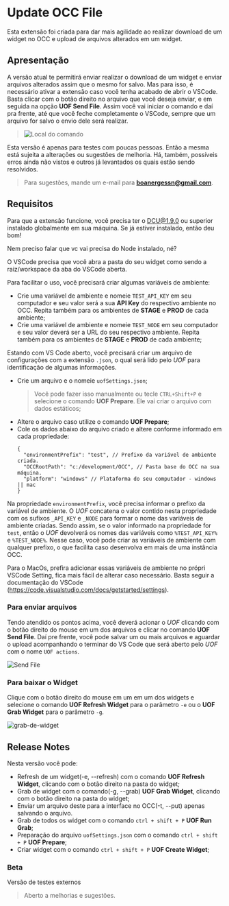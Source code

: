 # Update OCC File

Esta extensão foi criada para dar mais agilidade ao realizar download de um widget no OCC e upload de arquivos alterados em um widget.

## Apresentação

A versão atual te permitirá enviar realizar o download de um widget e enviar arquivos alterados assim que o mesmo for salvo. Mas para isso, é necessário ativar a extensão caso você tenha acabado de abrir o VSCode. Basta clicar com o botão direito no arquivo que você deseja enviar, e em seguida na opção **UOF Send File**. Assim você vai iniciar o comando e daí pra frente, até que você feche completamente o VSCode, sempre que um arquivo for salvo o envio dele será realizar.
> ![Local do comando](https://user-images.githubusercontent.com/22202005/91325262-5a58c100-e799-11ea-8d68-b1a9607c9b81.png)

Esta versão é apenas para testes com poucas pessoas. Então a mesma está sujeita a alterações ou sugestões de melhoria.
Há, também, possíveis erros ainda não vistos e outros já levantados os quais estão sendo resolvidos.

> Para sugestões, mande um e-mail para **boanergessn@gmail.com**.

## Requisitos

Para que a extensão funcione, você precisa ter o DCU@1.9.0 ou superior instalado globalmente em sua máquina. Se já estiver instalado, então deu bom!

Nem preciso falar que vc vai precisa do Node instalado, né?

O VSCode precisa que você abra a pasta do seu widget como sendo a raiz/workspace da aba do VSCode aberta.

Para facilitar o uso, você precisará criar algumas variáveis de ambiente:

- Crie uma variável de ambiente e nomeie `TEST_API_KEY` em seu computador e seu valor será a sua **API Key** do respectivo ambiente no OCC. Repita também para os ambientes de **STAGE** e **PROD** de cada ambiente;
- Crie uma variável de ambiente e nomeie `TEST_NODE` em seu computador e seu valor deverá ser a URL do seu respectivo ambiente. Repita também para os ambientes de **STAGE** e **PROD** de cada ambiente;

Estando com VS Code aberto, você precisará criar um arquivo de configurações com a extensão `.json`, o qual será lido pelo _UOF_ para identificação de algumas informações.

- Crie um arquivo e o nomeie `uofSettings.json`; 
  >Você pode fazer isso manualmente ou tecle `CTRL+Shift+P` e selecione o comando **UOF Prepare**. Ele vai criar o arquivo com dados estáticos;
- Altere o arquivo caso utilize o comando **UOF Prepare**;
- Cole os dados abaixo do arquivo criado e altere conforme informado em cada propriedade:
  ```
  {
    "environmentPrefix": "test", // Prefixo da variável de ambiente criada.
    "OCCRootPath": "c:/development/OCC", // Pasta base do OCC na sua máquina.
    "platform": "windows" // Plataforma do seu computador - windows || mac
  }
  ```
Na propriedade `environmentPrefix`, você precisa informar o prefixo da variável de ambiente. O _UOF_ concatena o valor contido nesta propriedade com os sufixos `_API_KEY` e `_NODE` para formar o nome das variáveis de ambiente criadas. Sendo assim, se o valor informado na propriedade for `test`, então o _UOF_ devolverá os nomes das variáveis como `%TEST_API_KEY%` e `%TEST_NODE%`. Nesse caso, você pode criar as variáveis de ambiente com qualquer prefixo, o que facilita caso desenvolva em mais de uma instância OCC.

Para o MacOs, prefira adicionar essas variáveis de ambiente no própri VSCode Setting, fica mais fácil de alterar caso necessário. Basta seguir a documentação do VSCode (https://code.visualstudio.com/docs/getstarted/settings).

### Para enviar arquivos

Tendo atendido os pontos acima, você deverá acionar o _UOF_ clicando com o botão direito do mouse em um dos arquivos e clicar no comando **UOF Send File**. Daí pre frente, você pode salvar um ou mais arquivos e aguardar o upload acompanhando o terminar do VS Code que será aberto pelo _UOF_ com o nome `UOF actions`.

![Send File](https://user-images.githubusercontent.com/22202005/91325262-5a58c100-e799-11ea-8d68-b1a9607c9b81.png)


### Para baixar o Widget

Clique com o botão direito do mouse em um em um dos widgets e selecione o comando **UOF Refresh Widget** para o parâmetro `-e` ou o **UOF Grab Widget** para o parâmetro `-g`.

![grab-de-widget](https://user-images.githubusercontent.com/22202005/91342244-1d002d80-e7b1-11ea-8731-c5cf31ca4b62.png)

## Release Notes

Nesta versão você pode:
- Refresh de um widget(-e, --refresh) com o comando **UOF Refresh Widget**, clicando com o botão direito na pasta do widget;
- Grab de widget com o comando(-g, --grab) **UOF Grab Widget**, clicando com o botão direito na pasta do widget;
- Enviar um arquivo deste para a interface no OCC(-t, --put) apenas salvando o arquivo.
- Grab de todos os widget com o comando `ctrl + shift + P` **UOF Run Grab**;
- Preparação do arquivo `uofSettings.json` com o comando `ctrl + shift + P` **UOF Prepare**;
- Criar widget com o comando `ctrl + shift + P` **UOF Create Widget**;

### Beta

Versão de testes externos
> Aberto a melhorias e sugestões.
